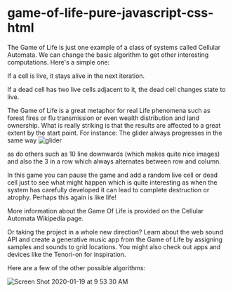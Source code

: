 # game-of-life-pure-javascript-css-html

The Game of Life is just one example of a class of systems called Cellular Automata. We can change the basic algorithm to get other interesting computations. Here's a simple one:

If a cell is live, it stays alive in the next iteration.

If a dead cell has two live cells adjacent to it, the dead cell changes state to live.

The Game of Life is a great metaphor for real Life phenomena such as forest fires or flu transmission or even wealth distribution and land ownership. What is really striking is that the results are affected to a great extent by the start point. For instance:
The glider always progresses in the same way 
![glider](https://user-images.githubusercontent.com/27693622/72678779-ef2b6b80-3aa0-11ea-9875-888c87933bd9.png)

as do others such as 10 line downwards (which makes quite nice images) and also the 3 in a row which always alternates between row and column.

In this game you can pause the game and add a random live cell or dead cell just to see what might happen which is quite interesting as when the system has carefully developed it can lead to complete destruction or atrophy. Perhaps this again is like life!

More information about the Game Of Life is provided on the Cellular Automata Wikipedia page.

Or taking the project in a whole new direction?
Learn about the web sound API and create a generative music app from the Game of Life by assigning samples and sounds to grid locations. You might also check out apps and devices like the Tenori-on for inspiration.

Here are a few of the other possible algorithms:


![Screen Shot 2020-01-19 at 9 53 30 AM](https://user-images.githubusercontent.com/27693622/72678852-a7591400-3aa1-11ea-8bff-34c7c9427d41.png)
